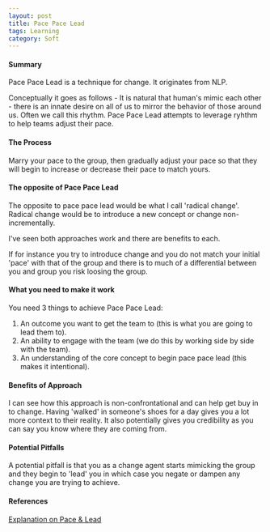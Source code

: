 ```yaml
---
layout: post
title: Pace Pace Lead
tags: Learning
category: Soft
---
```

#### Summary ####

Pace Pace Lead is a technique for change. It originates from NLP. 

Conceptually it goes as follows - It is natural that human's mimic each other - there is an innate desire on all of us to mirror the behavior of those around us. Often we call this rhythm. Pace Pace Lead attempts to leverage ryhthm to help teams adjust their pace.

#### The Process ####

Marry your pace to the group, then gradually adjust your pace so that they will begin to increase or decrease their pace to match yours.  

#### The opposite of Pace Pace Lead ####

The opposite to pace pace lead would be what I call 'radical change'. Radical change would be to introduce a new concept or change non-incrementally.

I've seen both approaches work and there are benefits to each.

If for instance you try to introduce change and you do not match your initial 'pace' with that of the group and there is to much of a differential between you and group you risk loosing the group.

#### What you need to make it work ####

You need 3 things to achieve Pace Pace Lead:

1) An outcome you want to get the team to (this is what you are going to lead them to).  
2) An ability to engage with the team (we do this by working side by side with the team). 
3) An understanding of the core concept to begin pace pace lead (this makes it intentional). 

#### Benefits of Approach ####

I can see how this approach is non-confrontational and can help get buy in to change. Having 'walked' in someone's shoes for a day gives you a lot more context to their reality. It also potentially gives you credibility as you can say you know where they are coming from.

#### Potential Pitfalls ####

A potential pitfall is that you as a change agent starts mimicking the group and they begin to 'lead' you in which case you negate or dampen any change you are trying to achieve.

#### References ####

[Explanation on Pace & Lead](https://www.youtube.com/watch?v=CfyIvEV3tmw)  
